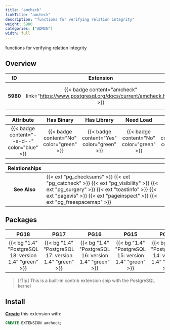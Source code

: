 ```yaml
---
title: "amcheck"
linkTitle: "amcheck"
description: "functions for verifying relation integrity"
weight: 5980
categories: ["ADMIN"]
width: full
---
```


functions for verifying relation integrity


## Overview

|    ID    | Extension |  Package   | Version |        Category        |           License            |       Language       |
|:--------:|:---------:|:----------:|:-------:|:----------------------:|:----------------------------:|:--------------------:|
| **5980** | {{< badge content="amcheck" link="https://www.postgresql.org/docs/current/amcheck.html" >}} | {{< ext "amcheck" >}} | `1.4` | {{< category "ADMIN" >}} | {{< license "PostgreSQL" >}} | {{< language "C" >}} |


|  Attribute | Has Binary | Has Library | Need Load | Has DDL | Relocatable | Trusted |
|:----------:|:----------:|:-----------:|:---------:|:-------:|:-----------:|:-------:|
| {{< badge content="--s-d--" color="blue" >}} | {{< badge content="No" color="green" >}} | {{< badge content="Yes" color="green" >}} | {{< badge content="No" color="green" >}} | {{< badge content="Yes" color="green" >}} | {{< badge content="no" color="red" >}} | {{< badge content="no" color="red" >}} |


| **Relationships** |   |
|:-----------------:|:----|
|   **See Also**    | {{< ext "pg_checksums" >}} {{< ext "pg_catcheck" >}} {{< ext "pg_visibility" >}} {{< ext "pg_surgery" >}} {{< ext "toastinfo" >}} {{< ext "pagevis" >}} {{< ext "pageinspect" >}} {{< ext "pg_freespacemap" >}} |


## Packages

| **PG18** | **PG17** | **PG16** | **PG15** | **PG14** |
|:--------:|:--------:|:--------:|:--------:|:--------:|
| {{< bg "1.4" "PostgreSQL 18: version 1.4" "green" >}} | {{< bg "1.4" "PostgreSQL 17: version 1.4" "green" >}} | {{< bg "1.4" "PostgreSQL 16: version 1.4" "green" >}} | {{< bg "1.4" "PostgreSQL 15: version 1.4" "green" >}} | {{< bg "1.4" "PostgreSQL 14: version 1.4" "green" >}} |

> [!Tip] This is a built-in contrib extension ship with the PostgreSQL kernel


## Install

[**Create**](https://ext.pgsty.com/usage/create) this extension with:

```sql
CREATE EXTENSION amcheck;
```
